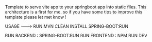 Template to serve vite app to your springboot app into static files. This architecture is a first for me. so if you have some tips to improve this template please let met know !

USAGE ---> RUN MVN CLEAN INSTALL SPRING-BOOT:RUN


RUN BACKEND : SPRING-BOOT:RUN
RUN FRONTEND : NPM RUN DEV



